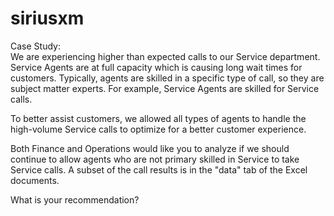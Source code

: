 # siriusxm

Case Study:  
We are experiencing higher than expected calls to our Service department.  Service Agents are at full capacity which is causing long wait times for customers.  Typically, agents are skilled in a specific type of call, so they are subject matter experts.  For example, Service Agents are skilled for Service calls.  

To better assist customers, we allowed all types of agents to handle the high-volume Service calls to optimize for a better customer experience. 

Both Finance and Operations would like you to analyze if we should continue to allow agents who are not primary skilled in Service to take Service calls.  A subset of the call results is in the "data" tab of the Excel documents.   

What is your recommendation?


